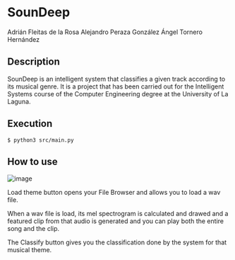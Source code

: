 # SounDeep

Adrián Fleitas de la Rosa
Alejandro Peraza González
Ángel Tornero Hernández

## Description

SounDeep is an intelligent system that classifies a given track according to its musical genre. It is a project that has been carried out for the Intelligent Systems course of the Computer Engineering degree at the University of La Laguna.

## Execution

```
$ python3 src/main.py
```

## How to use

![image](https://user-images.githubusercontent.com/72868069/153078709-fdc22264-c16e-454e-bb99-744a72cf19b3.png)

Load theme button opens your File Browser and allows you to load a wav file.

When a wav file is load, its mel spectrogram is calculated and drawed and a featured clip from that audio is generated and you can play both the entire song and the clip.

The Classify button gives you the classification done by the system for that musical theme.
